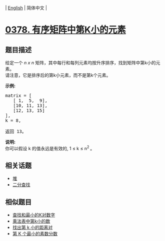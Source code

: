 
| [English](README_EN.md) | 简体中文 |
# [0378. 有序矩阵中第K小的元素](https://leetcode-cn.com/problems/kth-smallest-element-in-a-sorted-matrix/)
## 题目描述
<p>给定一个&nbsp;<em>n x n&nbsp;</em>矩阵，其中每行和每列元素均按升序排序，找到矩阵中第k小的元素。<br />
请注意，它是排序后的第k小元素，而不是第k个元素。</p>

<p><strong>示例:</strong></p>

<pre>
matrix = [
   [ 1,  5,  9],
   [10, 11, 13],
   [12, 13, 15]
],
k = 8,

返回 13。
</pre>

<p><strong>说明: </strong><br />
你可以假设 k 的值永远是有效的, 1 &le; k &le; n<sup>2&nbsp;</sup>。</p>

## 相关话题
- [堆](https://leetcode-cn.com/tag/heap)
- [二分查找](https://leetcode-cn.com/tag/binary-search)
## 相似题目
- [查找和最小的K对数字](../find-k-pairs-with-smallest-sums/README.md)
- [乘法表中第k小的数](../kth-smallest-number-in-multiplication-table/README.md)
- [找出第 k 小的距离对](../find-k-th-smallest-pair-distance/README.md)
- [第 K 个最小的素数分数](../k-th-smallest-prime-fraction/README.md)
